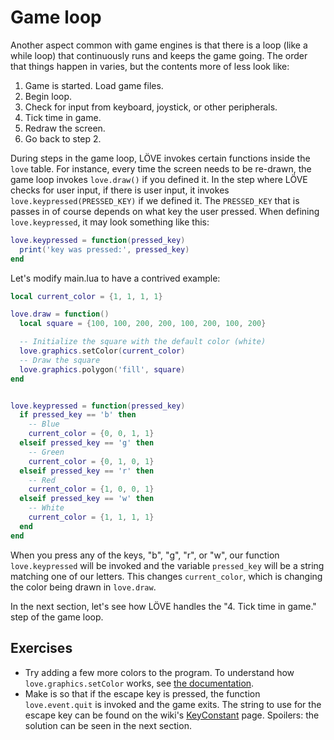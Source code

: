 # Game loop

Another aspect common with game engines is that there is a loop (like a while loop) that continuously runs and keeps the game going.
The order that things happen in varies, but the contents more of less look like:

1. Game is started. Load game files.
2. Begin loop.
3. Check for input from keyboard, joystick, or other peripherals.
4. Tick time in game.
5. Redraw the screen.
6. Go back to step 2.

During steps in the game loop, LÖVE invokes certain functions inside the `love` table.
For instance, every time the screen needs to be re-drawn, the game loop invokes `love.draw()` if you defined it.
In the step where LÖVE checks for user input, if there is user input, it invokes `love.keypressed(PRESSED_KEY)` if we defined it.
The `PRESSED_KEY` that is passes in of course depends on what key the user pressed.
When defining `love.keypressed`, it may look something like this:

```lua
love.keypressed = function(pressed_key)
  print('key was pressed:', pressed_key)
end
```

Let's modify main.lua to have a contrived example:

```lua
local current_color = {1, 1, 1, 1}

love.draw = function()
  local square = {100, 100, 200, 200, 100, 200, 100, 200}

  -- Initialize the square with the default color (white)
  love.graphics.setColor(current_color)
  -- Draw the square
  love.graphics.polygon('fill', square)
end


love.keypressed = function(pressed_key)
  if pressed_key == 'b' then
    -- Blue
    current_color = {0, 0, 1, 1}
  elseif pressed_key == 'g' then
    -- Green
    current_color = {0, 1, 0, 1}
  elseif pressed_key == 'r' then
    -- Red
    current_color = {1, 0, 0, 1}
  elseif pressed_key == 'w' then
    -- White
    current_color = {1, 1, 1, 1}
  end
end
```

When you press any of the keys, "b", "g", "r", or "w", our function `love.keypressed` will be invoked and the variable `pressed_key` will be a string matching one of our letters.
This changes `current_color`, which is changing the color being drawn in `love.draw`.

In the next section, let's see how LÖVE handles the "4. Tick time in game." step of the game loop.

## Exercises

- Try adding a few more colors to the program. To understand how `love.graphics.setColor` works, see [the documentation](https://love2d.org/wiki/love.graphics.setColor).
- Make is so that if the escape key is pressed, the function `love.event.quit` is invoked and the game exits. The string to use for the escape key can be found on the wiki's [KeyConstant](https://love2d.org/wiki/KeyConstant) page. Spoilers: the solution can be seen in the next section.
